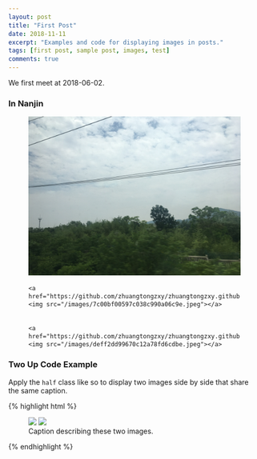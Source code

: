 ```yaml
---
layout: post
title: "First Post"
date: 2018-11-11
excerpt: "Examples and code for displaying images in posts."
tags: [first post, sample post, images, test]
comments: true
---
```


We first meet at 2018-06-02.

### In Nanjin


<figure>
	<a href="https://github.com/zhuangtongzxy/zhuangtongzxy.github.io/blob/master/images/f1823d7ab9eab98f0ca682ae4.jpeg"><img src="/images/f1823d7ab9eab98f0ca682ae4.jpeg"></a>


	<a href="https://github.com/zhuangtongzxy/zhuangtongzxy.github.io/blob/master/images/7c00bf00597c038c990a06c9e.jpeg"><img src="/images/7c00bf00597c038c990a06c9e.jpeg"></a>


	<a href="https://github.com/zhuangtongzxy/zhuangtongzxy.github.io/blob/master/images/deff2dd99670c12a78fd6cdbe.jpeg"><img src="/images/deff2dd99670c12a78fd6cdbe.jpeg"></a>


</figure>



### Two Up Code Example


Apply the `half` class like so to display two images side by side that share the same caption.

{% highlight html %}
<figure class="half">
    <a href="/images/image-filename-1-large.jpg"><img src="/images/image-filename-1.jpg"></a>
    <a href="/images/image-filename-2-large.jpg"><img src="/images/image-filename-2.jpg"></a>
    <figcaption>Caption describing these two images.</figcaption>
</figure>
{% endhighlight %}



